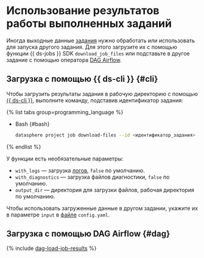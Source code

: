 # Использование результатов работы выполненных заданий

Иногда выходные данные [задания](../../concepts/jobs/index.md) нужно обработать или использовать для запуска другого задания. Для этого загрузите их с помощью функции {{ ds-jobs }} SDK `download_job_files` или подставьте в другое задание с помощью оператора [DAG Airflow](../../concepts/jobs/airflow.md).

## Загрузка с помощью {{ ds-cli }} {#cli}

Чтобы загрузить результаты задания в рабочую директорию с помощью [{{ ds-cli }}](../../concepts/jobs/cli.md), выполните команду, подставив идентификатор задания:

{% list tabs group=programming_language %}

- Bash {#bash}
  
  ```bash
  datasphere project job download-files --id <идентификатор_задания>
  ```

{% endlist %}

У функции есть необязательные параметры:

* `with_logs` — загрузка [логов](../../concepts/jobs/cli.md#logs), `false` по умолчанию.
* `with_diagnostics` — загрузка файлов диагностики, `false` по умолчанию.
* `output_dir` — директория для загрузки файлов, рабочая директория по умолчанию.

Чтобы использовать загруженные данные в другом задании, укажите их в параметре `input` в [файле](../../concepts/jobs/index.md#config) `config.yaml`.

## Загрузка с помощью DAG Airflow {#dag}

{% include [dag-load-job-results](../../../_includes/datasphere/dag-load-job-results.md) %}
